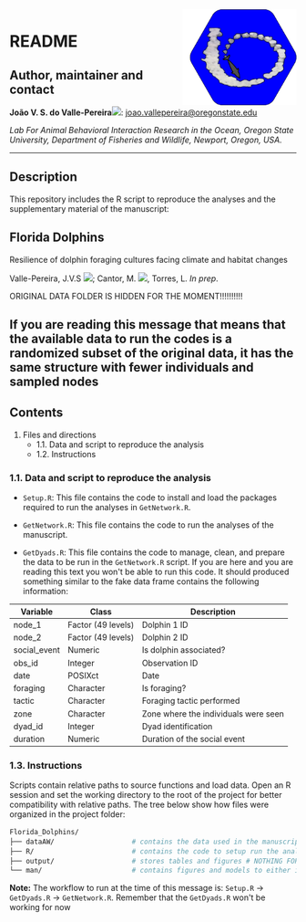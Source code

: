<img src="man/Figures/FloridaDolphinsLogo.png" align="right" width="200px"/>

# README #

## Author, maintainer and contact

**João V. S. do Valle-Pereira**[![](https://orcid.org/sites/default/files/images/orcid_16x16.png)](http://orcid.org/0000-0002-1880-9495): joao.vallepereira@oregonstate.edu       

   
*Lab For Animal Behavioral Interaction Research in the Ocean, Oregon State University, Department of Fisheries and Wildlife, Newport, Oregon, USA.*

--------------------------------------
## Description

This repository includes the R script to reproduce the analyses and the supplementary material of the manuscript:     
## Florida Dolphins
Resilience of dolphin foraging cultures facing climate and habitat changes

Valle-Pereira, J.V.S [![](https://orcid.org/sites/default/files/images/orcid_16x16.png)](http://orcid.org/0000-0002-1880-9495); Cantor, M. [![](https://orcid.org/sites/default/files/images/orcid_16x16.png)](http://orcid.org/0000-0002-0019-5106), Torres, L. *In prep*.

ORIGINAL DATA FOLDER IS HIDDEN FOR THE MOMENT!!!!!!!!!!

## If you are reading this message that means that the available data to run the codes is a randomized subset of the original data, it has the same structure with fewer individuals and sampled nodes ##

## Contents

1. Files and directions
    * 1.1. Data and script to reproduce the analysis
    * 1.2. Instructions

### 1.1. Data and script to reproduce the analysis

- `Setup.R`: This file contains the code to install and load the packages required to run the analyses in `GetNetwork.R`.

- `GetNetwork.R`: This file contains the code to run the analyses of the manuscript.

- `GetDyads.R`: This file contains the code to manage, clean, and prepare the data to be run in the `GetNetwork.R` script. If you are here and you are reading this text you won't be able to run this code. It should produced something similar to the fake data frame contains the following information: 

| Variable        | Class              | Description                          |
|-----------------|--------------------|--------------------------------------|
| node_1          | Factor (49 levels) | Dolphin 1 ID                         |
| node_2          | Factor (49 levels) | Dolphin 2 ID                         |
| social_event    | Numeric            | Is dolphin associated?               |
| obs_id          | Integer            | Observation ID                       |
| date            | POSIXct            | Date                                 |
| foraging        | Character          | Is foraging?                         |
| tactic          | Character          | Foraging tactic performed            |
| zone            | Character          | Zone where the individuals were seen |
| dyad_id         | Integer            | Dyad identification                  |
| duration        | Numeric            | Duration of the social event         |

### 1.3. Instructions

Scripts contain relative paths to source functions and load data. Open an R session and set the working directory to the root of the project for better compatibility with relative paths. The tree below show how files were organized in the project folder:

```bash
Florida_Dolphins/
├── dataAW/                   # contains the data used in the manuscript
├── R/                        # contains the code to setup run the analyses
├── output/                   # stores tables and figures # NOTHING FOR NOW
└── man/                      # contains figures and models to either implement on the analysis or in the GitHub layout
```
**Note:** The workflow to run at the time of this message is:  `Setup.R` &rarr; `GetDyads.R` &rarr; `GetNetwork.R`. Remember that the `GetDyads.R` won't be working for now












